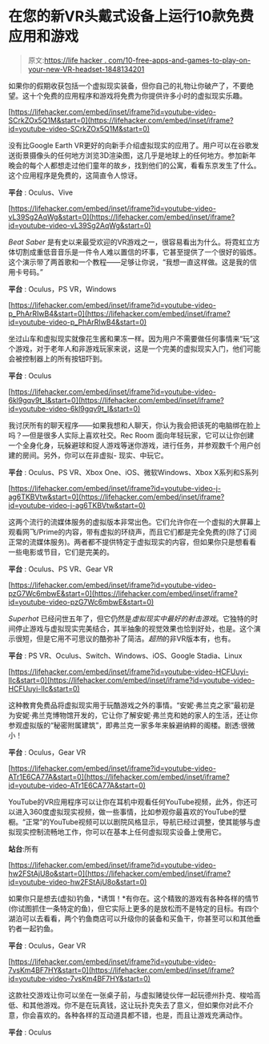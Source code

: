 # 在您的新VR头戴式设备上运行10款免费应用和游戏

> 原文:[https://life hacker . com/10-free-apps-and-games-to-play-on-your-new-VR-headset-1848134201](https://lifehacker.com/10-free-apps-and-games-to-play-on-your-new-vr-headset-1848134201)

如果你的假期收获包括一个虚拟现实装备，但你自己的礼物让你破产了，不要绝望。这十个免费的应用程序和游戏将免费为你提供许多小时的虚拟现实乐趣。

 [https://lifehacker.com/embed/inset/iframe?id=youtube-video-SCrkZOx5Q1M&start=0](https://lifehacker.com/embed/inset/iframe?id=youtube-video-SCrkZOx5Q1M&start=0) 

没有比Google Earth VR更好的向新手介绍虚拟现实的应用了。用户可以在谷歌发送街景摄像头的任何地方浏览3D渲染图，这几乎是地球上的任何地方。参加新年晚会的每个人都想走过他们童年的故乡，找到他们的公寓，看看东京发生了什么。这个应用程序是免费的，这简直令人惊讶。

**平台** : Oculus、Vive

 [https://lifehacker.com/embed/inset/iframe?id=youtube-video-vL39Sg2AqWg&start=0](https://lifehacker.com/embed/inset/iframe?id=youtube-video-vL39Sg2AqWg&start=0) 

*Beat Saber* 是有史以来最受欢迎的VR游戏之一，很容易看出为什么。将霓虹立方体切割成重低音音乐是一件令人难以置信的坏事，它甚至提供了一个很好的锻炼。这个演示带了两首歌和一个教程——足够让你说，“我想一直这样做。这是我的信用卡号码。”

**平台** : Oculus，PS VR，Windows

 [https://lifehacker.com/embed/inset/iframe?id=youtube-video-p_PhArRIwB4&start=0](https://lifehacker.com/embed/inset/iframe?id=youtube-video-p_PhArRIwB4&start=0) 

坐过山车和虚拟现实就像花生酱和果冻一样。因为用户不需要做任何事情来“玩”这个游戏，对于老年人和非游戏玩家来说，这是一个完美的虚拟现实入门，他们可能会被控制器上的所有按钮吓到。

**平台** : Oculus

 [https://lifehacker.com/embed/inset/iframe?id=youtube-video-6kl9gqv9t_I&start=0](https://lifehacker.com/embed/inset/iframe?id=youtube-video-6kl9gqv9t_I&start=0) 

我讨厌所有的聊天程序——如果我想和人聊天，你认为我会把该死的电脑绑在脸上吗？—但是很多人实际上喜欢社交。Rec Room 面向年轻玩家，它可以让你创建一个全身化身，玩躲避球和捉人游戏等迷你游戏，进行任务，并参观数千个用户创建的房间。另外，你可以在非虚拟- 现实、中玩它。

**平台** : Oculus、PS VR、Xbox One、iOS、微软Windows、Xbox X系列和S系列

 [https://lifehacker.com/embed/inset/iframe?id=youtube-video-j-ag6TKBVtw&start=0](https://lifehacker.com/embed/inset/iframe?id=youtube-video-j-ag6TKBVtw&start=0) 

这两个流行的流媒体服务的虚拟版本非常出色。它们允许你在一个虚拟的大屏幕上观看网飞/Prime的内容，带有虚拟的环绕声，而且它们都是完全免费的(除了订阅正常的流媒体服务)。两者都不提供特定于虚拟现实的内容，但如果你只是想看看一些电影或节目，它们是完美的。

**平台** : Oculus、PS VR、Gear VR

 [https://lifehacker.com/embed/inset/iframe?id=youtube-video-pzG7Wc6mbwE&start=0](https://lifehacker.com/embed/inset/iframe?id=youtube-video-pzG7Wc6mbwE&start=0) 

*Superhot* 已经问世五年了，但它仍然是*虚拟现实中最好的射击游戏*。它独特的时间停止游戏与虚拟现实完美结合，其半抽象的视觉效果也恰到好处，也是。这个演示很短，但是它用不可思议的酷弥补了简洁。*超热*的非VR版本有，也有。

**平台** : PS VR、Oculus、Switch、Windows、iOS、Google Stadia、Linux

 [https://lifehacker.com/embed/inset/iframe?id=youtube-video-HCFUuyi-lIc&start=0](https://lifehacker.com/embed/inset/iframe?id=youtube-video-HCFUuyi-lIc&start=0) 

这种教育免费品将虚拟现实用于玩酷游戏之外的事情。“安妮·弗兰克之家”最初是为安妮·弗兰克博物馆开发的，它让你了解安妮·弗兰克和她的家人的生活，还让你参观虚拟版的“秘密附属建筑”，即弗兰克一家多年来躲避纳粹的阁楼。剧透:很微小！

**平台** : Oculus，Gear VR

 [https://lifehacker.com/embed/inset/iframe?id=youtube-video-ATr1E6CA77A&start=0](https://lifehacker.com/embed/inset/iframe?id=youtube-video-ATr1E6CA77A&start=0) 

YouTube的VR应用程序可以让你在耳机中观看任何YouTube视频，此外，你还可以进入360度虚拟现实视频，做一些事情，比如参观你最喜欢的YouTube的壁橱。“正常”的YouTube视频可以以剧院风格显示，导航已经过调整，使其能够与虚拟现实控制流畅地工作，你可以在基本上任何虚拟现实设备上使用它。

**站台**:所有

 [https://lifehacker.com/embed/inset/iframe?id=youtube-video-hw2FStAjU8o&start=0](https://lifehacker.com/embed/inset/iframe?id=youtube-video-hw2FStAjU8o&start=0) 

如果你只是想去(虚拟)钓鱼，*诱饵！*有你在。这个精致的游戏有各种各样的情节(你试图抓住一条特定的鱼)，但它实际上更多的是放松而不是特定的目标。有四个湖泊可以去看看，两个钓鱼商店可以升级你的装备和买鱼干，你甚至可以和其他垂钓者一起钓鱼。

**平台** : Oculus，Gear VR

 [https://lifehacker.com/embed/inset/iframe?id=youtube-video-7vsKm4BF7HY&start=0](https://lifehacker.com/embed/inset/iframe?id=youtube-video-7vsKm4BF7HY&start=0) 

这款社交游戏让你可以坐在一张桌子前，与虚拟赌徒伙伴一起玩德州扑克、梭哈高低、和其他游戏。你不是在玩真钱，这让玩扑克失去了意义，但如果你对此不介意，你会喜欢的。各种各样的互动道具都不错，也是，而且让游戏充满动作。

**平台** : Oculus